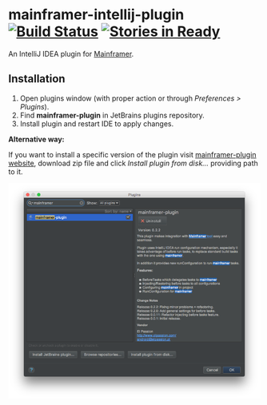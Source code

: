 # mainframer-intellij-plugin [![Build Status](https://travis-ci.org/elpassion/mainframer-intellij-plugin.svg?branch=master)](https://travis-ci.org/elpassion/mainframer-intellij-plugin) [![Stories in Ready](https://badge.waffle.io/elpassion/mainframer-intelij-plugin.svg?label=ready&title=Ready)](http://waffle.io/elpassion/mainframer-intelij-plugin)
An IntelliJ IDEA plugin for [Mainframer](https://github.com/gojuno/mainframer).

Installation
------------

1. Open plugins window (with proper action or through *Preferences > Plugins*).
2. Find **mainframer-plugin** in JetBrains plugins repository.
3. Install plugin and restart IDE to apply changes.

**Alternative way:**

If you want to install a specific version of the plugin visit [mainframer-plugin website](https://plugins.jetbrains.com/idea/plugin/9447-mainframer-plugin), download zip file and click *Install plugin from disk...* providing path to it.

![](readme/plugins.png)